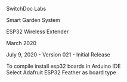 
SwitchDoc Labs

Smart Garden System

ESP32 Wireless Extender

March 2020

July 9, 2020 - Version 021 - Initial Release 

To compile install esp32 boards in Arduino IDE<BR>
Select Adafruit ESP32 Feather as board type<BR>


